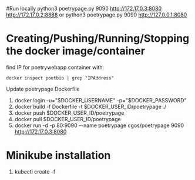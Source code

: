 #Run locally
python3 poetrypage.py 9090  http://172.17.0.3:8080 http://172.17.0.2:8888
or
python3 poetrypage.py 9090 http://127.0.0.1:8080

# Creating/Pushing/Running/Stopping the docker image/container

find IP for poetrywebapp container with:
``` 
docker inspect poetbio | grep "IPAddress"
```

Update poetrypage Dockerfile


1. docker login -u="$DOCKER_USERNAME" -p="$DOCKER_PASSWORD"
2. docker build -f Dockerfile -t $DOCKER_USER_ID/poetrypage ./
3. docker push $DOCKER_USER_ID/poetrypage
4. docker pull $DOCKER_USER_ID/poetrypage
5. docker run -d -p 80:9090 --name poetrypage cgos/poetrypage 9090 http://172.17.0.3:8080

# Minikube installation
1. kubectl create -f 